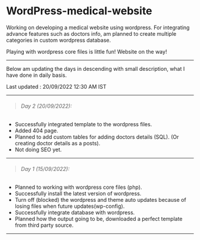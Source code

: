 # WordPress-medical-website

Working on developing a medical website using wordpress. For integrating advance features such as doctors info, am planned to create multiple categories in custom wordpress database.

Playing with wordpress core files is little fun! Website on the way!

----------

Below am updating the days in descending with small description, what I have done in daily basis.

Last updated : 20/09/2022 12:30 AM IST

----------

> ###### Day 2 (20/09/2022):

- Successfully integrated template to the wordpress files.
- Added 404 page.
- Planned to add custom tables for adding doctors details (SQL). (Or creating doctor details as a posts).
- Not doing SEO yet.

----------

> ###### Day 1 (15/09/2022):

- Planned to working with wordpress core files (php).
- Successfully install the latest version of wordpress.
- Turn off (blocked) the wordpress and theme auto updates because of losing files when future updates(wp-config).
- Successfully integrate database with wordpress.
- Planned how the output going to be, downloaded a perfect template from third party source.

----------

